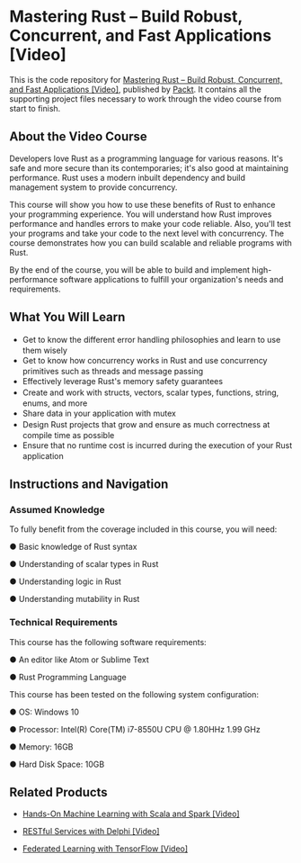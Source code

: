 # Mastering Rust – Build Robust, Concurrent, and Fast Applications [Video]
This is the code repository for [Mastering Rust – Build Robust, Concurrent, and Fast Applications [Video]](https://www.packtpub.com/programming/mastering-rust-build-robust-concurrent-and-fast-applications-video), published by [Packt](https://www.packtpub.com/?utm_source=github). It contains all the supporting project files necessary to work through the video course from start to finish.
## About the Video Course
Developers love Rust as a programming language for various reasons. It's safe and more secure than its contemporaries; it's also good at maintaining performance. Rust uses a modern inbuilt dependency and build management system to provide concurrency.

This course will show you how to use these benefits of Rust to enhance your programming experience. You will understand how Rust improves performance and handles errors to make your code reliable. Also, you'll test your programs and take your code to the next level with concurrency. The course demonstrates how you can build scalable and reliable programs with Rust. 

By the end of the course, you will be able to build and implement high-performance software applications to fulfill your organization's needs and requirements.


<H2>What You Will Learn</H2>
<DIV class=book-info-will-learn-text>
<UL>
<LI><SPAN style="LINE-HEIGHT: 20px; BACKGROUND-COLOR: transparent">Get to know the different error handling philosophies and learn to use them wisely</SPAN> 
<LI><SPAN style="LINE-HEIGHT: 20px; BACKGROUND-COLOR: transparent">Get to know how concurrency works in Rust and use concurrency primitives such as threads and message passing</SPAN> 
<LI><SPAN style="LINE-HEIGHT: 20px; BACKGROUND-COLOR: transparent">Effectively leverage Rust's memory safety guarantees</SPAN> 
<LI><SPAN style="LINE-HEIGHT: 20px; BACKGROUND-COLOR: transparent">Create and work with structs, vectors, scalar types, functions, string, enums, and more</SPAN> 
<LI><SPAN style="LINE-HEIGHT: 20px; BACKGROUND-COLOR: transparent">Share data in your application with mutex</SPAN>
<LI><SPAN style="LINE-HEIGHT: 20px; BACKGROUND-COLOR: transparent">Design Rust projects that grow and ensure as much correctness at compile time as possible</SPAN>
<LI><SPAN style="LINE-HEIGHT: 20px; BACKGROUND-COLOR: transparent">Ensure that no runtime cost is incurred during the execution of your Rust application</SPAN></LI></UL></DIV>

## Instructions and Navigation
### Assumed Knowledge

To fully benefit from the coverage included in this course, you will need:

●	Basic knowledge of Rust syntax

●	Understanding of scalar types in Rust

●	Understanding logic in Rust

●	Understanding mutability in Rust

### Technical Requirements

This course has the following software requirements:

●	An editor like Atom or Sublime Text 

●	Rust Programming Language

This course has been tested on the following system configuration:

●	OS: Windows 10

●	Processor: Intel(R) Core(TM) i7-8550U CPU @ 1.80HHz 1.99 GHz

●	Memory: 16GB

●	Hard Disk Space: 10GB


## Related Products
* [Hands-On Machine Learning with Scala and Spark [Video]](https://www.packtpub.com/big-data-and-business-intelligence/hands-machine-learning-scala-and-spark-video?utm_source=github&utm_medium=repository&utm_campaign=9781789342468)

* [RESTful Services with Delphi [Video]](https://www.packtpub.com/application-development/restful-services-delphi-video?utm_source=github&utm_medium=repository&utm_campaign=9781789951882)

* [Federated Learning with TensorFlow [Video]](https://www.packtpub.com/big-data-and-business-intelligence/federated-learning-tensorflow-video?utm_source=github&utm_medium=repository&utm_campaign=9781838823658)

